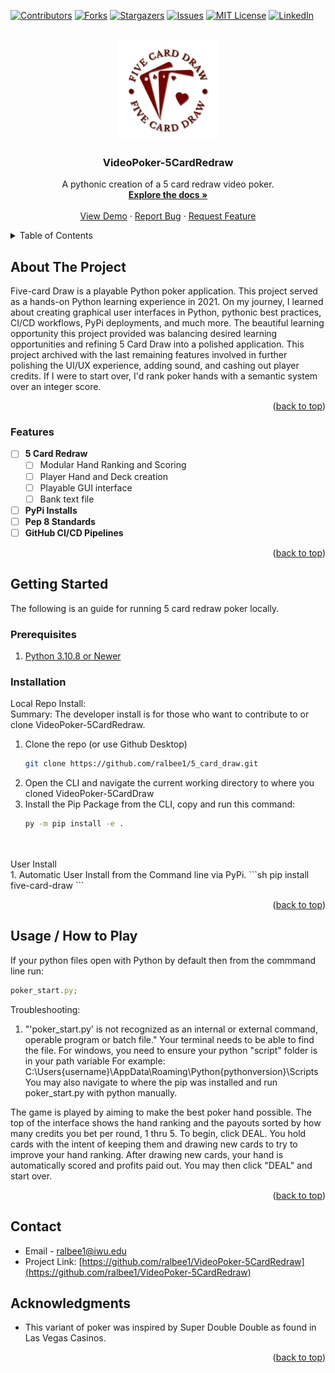 <a name="readme-top"></a>

<!-- VideoPoker-5CardRedraw -->
[![Contributors][contributors-shield]][contributors-url]
[![Forks][forks-shield]][forks-url]
[![Stargazers][stars-shield]][stars-url]
[![Issues][issues-shield]][issues-url]
[![MIT License][license-shield]][license-url]
[![LinkedIn][linkedin-shield]][linkedin-url]


<!-- PROJECT LOGO -->
<br />
<div align="center">
  <a href="https://github.com/ralbee1/VideoPoker-5CardRedraw">
    <img src="documentation/logo.png" alt="Logo" width="160" height="160">
  </a>

<h3 align="center">VideoPoker-5CardRedraw</h3>

  <p align="center">
    A pythonic creation of a 5 card redraw video poker.
    <br />
    <a href="https://github.com/ralbee1/VideoPoker-5CardRedraw"><strong>Explore the docs »</strong></a>
    <br />
    <br />
    <a href="https://github.com/ralbee1/VideoPoker-5CardRedraw">View Demo</a>
    ·
    <a href="https://github.com/ralbee1/VideoPoker-5CardRedraw/issues">Report Bug</a>
    ·
    <a href="https://github.com/ralbee1/VideoPoker-5CardRedraw/issues">Request Feature</a>
  </p>
</div>



<!-- TABLE OF CONTENTS -->
<details>
  <summary>Table of Contents</summary>
  <ol>
    <li>
      <a href="#about-the-project">About The Project</a>
      <ul>
        <li><a href="#built-with">Built With</a></li>
        <li><a href="#Features">Features</a></li>
      </ul>
    </li>
    <li>
      <a href="#getting-started">Getting Started</a>
      <ul>
        <li><a href="#prerequisites">Prerequisites</a></li>
        <li><a href="#installation">Installation</a></li>
      </ul>
    </li>
    <li><a href="#usage">Usage</a></li>
    <li><a href="#contact">Contact</a></li>
    <li><a href="#acknowledgments">Acknowledgments</a></li>
  </ol>
</details>


<!-- ABOUT THE PROJECT -->
## About The Project
<!-- 
[![Product Name Screen Shot][product-screenshot]](https://example.com)
-->
Five-card Draw is a playable Python poker application. This project served as a hands-on Python learning experience in 2021. On my journey, I learned about creating graphical user interfaces in Python, pythonic best practices, CI/CD workflows, PyPi deployments, and much more. The beautiful learning opportunity this project provided was balancing desired learning opportunities and refining 5 Card Draw into a polished application. This project archived with the last remaining features involved in further polishing the UI/UX experience, adding sound, and cashing out player credits. If I were to start over, I'd rank poker hands with a semantic system over an integer score.
 

<p align="right">(<a href="#readme-top">back to top</a>)</p>


### Features

- [ ] **5 Card Redraw**
  - [ ] Modular Hand Ranking and Scoring
  - [ ] Player Hand and Deck creation
  - [ ] Playable GUI interface
  - [ ] Bank text file
- [ ] **PyPi Installs**
- [ ] **Pep 8 Standards**
- [ ] **GitHub CI/CD Pipelines**

<p align="right">(<a href="#readme-top">back to top</a>)</p>


<!-- GETTING STARTED -->
## Getting Started

The following is an guide for running 5 card redraw poker locally.

### Prerequisites

1. [Python 3.10.8 or Newer](https://www.python.org/downloads/release/python-3108/)


### Installation

Local Repo Install:
<br/>
Summary: The developer install is for those who want to contribute to or clone VideoPoker-5CardRedraw.
1. Clone the repo (or use Github Desktop)
   ```sh
   git clone https://github.com/ralbee1/5_card_draw.git
   ```
2. Open the CLI and navigate the current working directory to where you cloned VideoPoker-5CardDraw
3. Install the Pip Package from the CLI, copy and run this command:
   ```sh
   py -m pip install -e .
   ```
<br/>
<br/>
User Install
<br/>
1. Automatic User Install from the Command line via PyPi.
   ```sh
   pip install five-card-draw
   ```

<p align="right">(<a href="#readme-top">back to top</a>)</p>

<!-- USAGE EXAMPLES -->
## Usage / How to Play
If your python files open with Python by default then from the commmand line run:

  ```js
  poker_start.py;
  ```

Troubleshooting:
1. "'poker_start.py' is not recognized as an internal or external command, operable program or batch file."
  Your terminal needs to be able to find the file. For windows, you need to ensure your python "script" folder is in your path variable
  For example: C:\Users\{username}\AppData\Roaming\Python\{pythonversion}\Scripts
  You may also navigate to where the pip was installed and run poker_start.py with python manually.

The game is played by aiming to make the best poker hand possible. The top of the interface shows the hand ranking and the payouts sorted by how many credits you bet per round, 1 thru 5. To begin, click DEAL. You hold cards with the intent of keeping them and drawing new cards to try to improve your hand ranking. After drawing new cards, your hand is automatically scored and profits paid out. You may then click "DEAL" and start over.

<p align="right">(<a href="#readme-top">back to top</a>)</p>


<!-- CONTACT -->
## Contact

* []()Email - ralbee1@iwu.edu
* []()Project Link: [https://github.com/ralbee1/VideoPoker-5CardRedraw](https://github.com/ralbee1/VideoPoker-5CardRedraw)



<!-- ACKNOWLEDGMENTS -->
## Acknowledgments

* []() This variant of poker was inspired by Super Double Double as found in Las Vegas Casinos.

<p align="right">(<a href="#readme-top">back to top</a>)</p>



<!-- MARKDOWN LINKS & IMAGES -->
<!-- https://www.markdownguide.org/basic-syntax/#reference-style-links -->
[contributors-shield]: https://img.shields.io/github/contributors/ralbee1/VideoPoker-5CardRedraw.svg?style=for-the-badge
[contributors-url]: https://github.com/ralbee1/VideoPoker-5CardRedraw/graphs/contributors
[forks-shield]: https://img.shields.io/github/forks/ralbee1/VideoPoker-5CardRedraw.svg?style=for-the-badge
[forks-url]: https://github.com/ralbee1/VideoPoker-5CardRedraw/network/members
[stars-shield]: https://img.shields.io/github/stars/ralbee1/VideoPoker-5CardRedraw.svg?style=for-the-badge
[stars-url]: https://github.com/ralbee1/VideoPoker-5CardRedraw/stargazers
[issues-shield]: https://img.shields.io/github/issues/ralbee1/VideoPoker-5CardRedraw.svg?style=for-the-badge
[issues-url]: https://github.com/ralbee1/VideoPoker-5CardRedraw/issues
[license-shield]: https://img.shields.io/github/license/ralbee1/VideoPoker-5CardRedraw.svg?style=for-the-badge
[license-url]: https://github.com/ralbee1/VideoPoker-5CardRedraw/blob/master/LICENSE.txt
[linkedin-shield]: https://img.shields.io/badge/-LinkedIn-black.svg?style=for-the-badge&logo=linkedin&colorB=555
[linkedin-url]: https://linkedin.com/in/Richard-Albee
[product-screenshot]: images/screenshot.png
[python.org]: https://www.python.org/static/img/python-logo.png
[python-url]: https://www.python.org/
[pypi.org]: https://pypi.org/static/images/logo-small.2a411bc6.svg
[pypi-url]: https://pypi.org/project/pip/
